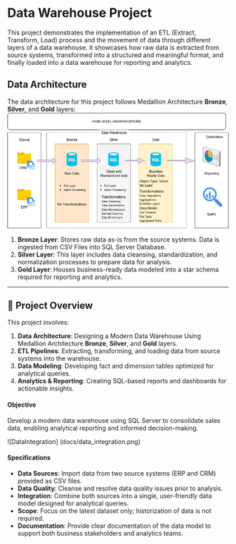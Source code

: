 # Data Warehouse Project
This project demonstrates the implementation of an ETL (Extract, Transform, Load) process and the movement of data through different layers of a data warehouse. It showcases how raw data is extracted from source systems, transformed into a structured and meaningful format, and finally loaded into a data warehouse for reporting and analytics.

## Data Architecture

The data architecture for this project follows Medallion Architecture **Bronze**, **Silver**, and **Gold** layers:
![Data Architecture](docs/DataWarehouse.png)
1. **Bronze Layer**: Stores raw data as-is from the source systems. Data is ingested from CSV Files into SQL Server Database.
2. **Silver Layer**: This layer includes data cleansing, standardization, and normalization processes to prepare data for analysis.
3. **Gold Layer**: Houses business-ready data modeled into a star schema required for reporting and analytics.



---
## 📖 Project Overview

This project involves:

1. **Data Architecture**: Designing a Modern Data Warehouse Using Medallion Architecture **Bronze**, **Silver**, and **Gold** layers.
2. **ETL Pipelines**: Extracting, transforming, and loading data from source systems into the warehouse.
3. **Data Modeling**: Developing fact and dimension tables optimized for analytical queries.
4. **Analytics & Reporting**: Creating SQL-based reports and dashboards for actionable insights.



#### Objective
Develop a modern data warehouse using SQL Server to consolidate sales data, enabling analytical reporting and informed decision-making.

![DataIntegration] (docs/data_integration.png)


#### Specifications
- **Data Sources**: Import data from two source systems (ERP and CRM) provided as CSV files.
- **Data Quality**: Cleanse and resolve data quality issues prior to analysis.
- **Integration**: Combine both sources into a single, user-friendly data model designed for analytical queries.
- **Scope**: Focus on the latest dataset only; historization of data is not required.
- **Documentation**: Provide clear documentation of the data model to support both business stakeholders and analytics teams.

